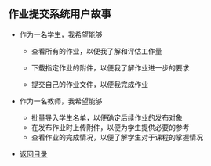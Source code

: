## 作业提交系统用户故事

* 作为一名学生，我希望能够
  * 查看所有的作业，以便我了解和评估工作量

  * 下载指定作业的附件，以便我了解作业进一步的要求

  * 提交自己的作业文件，以便我完成作业
* 作为一名教师，我希望能够
  * 批量导入学生名单，以便确定后续作业的发布对象
  * 在发布作业时上传附件，以便为学生提供必要的参考
  * 查看作业的完成情况，以便了解学生对于课程的掌握情况



* [返回目录](../目录.md)